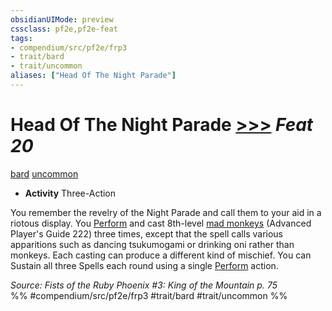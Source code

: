 ```yaml
---
obsidianUIMode: preview
cssclass: pf2e,pf2e-feat
tags:
- compendium/src/pf2e/frp3
- trait/bard
- trait/uncommon
aliases: ["Head Of The Night Parade"]
---
```

# Head Of The Night Parade  [>>>](../../Rules/core-rulebook/chapter-9-playing-the-game.md#Actions "Three-Action") *Feat 20*  
[bard](../../Rules/traits/bard.md)  [uncommon](../../Rules/traits/uncommon.md)  

- **Activity** Three-Action

You remember the revelry of the Night Parade and call them to your aid in a riotous display. You [Perform](../../Rules/actions/perform.md) and cast 8th-level [mad monkeys](../spells/mad-monkeys-apg.md) (Advanced Player's Guide 222) three times, except that the spell calls various apparitions such as dancing tsukumogami or drinking oni rather than monkeys. Each casting can produce a different kind of mischief. You can Sustain all three Spells each round using a single [Perform](../../Rules/actions/perform.md) action.

*Source: Fists of the Ruby Phoenix #3: King of the Mountain p. 75*  
%% #compendium/src/pf2e/frp3 #trait/bard #trait/uncommon %%